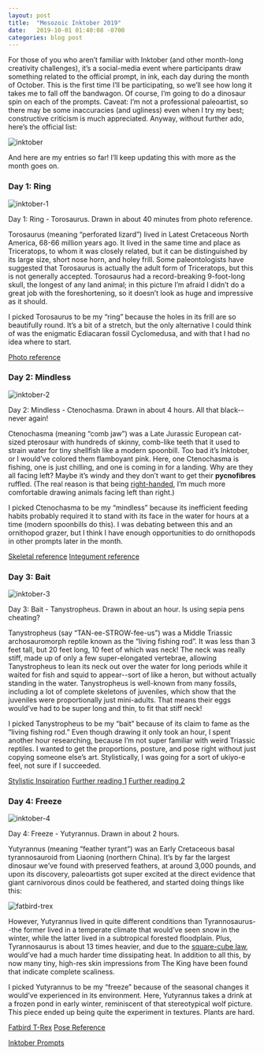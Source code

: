 ```yaml
---
layout: post
title:  "Mesozoic Inktober 2019"
date:   2019-10-01 01:40:08 -0700
categories: blog post
---
```

For those of you who aren’t familiar with Inktober (and other month-long creativity challenges), it’s a social-media event where participants draw something related to the official prompt, in ink, each day during the month of October.  This is the first time I’ll be participating, so we’ll see how long it takes me to fall off the bandwagon.  Of course, I’m going to do a dinosaur spin on each of the prompts.  Caveat: I’m not a professional paleoartist, so there may be some inaccuracies (and ugliness) even when I try my best; constructive criticism is much appreciated.  Anyway, without further ado, here’s the official list:

![inktober](/assets/inktober.jpg)

And here are my entries so far!  I’ll keep updating this with more as the month goes on.

### Day 1: Ring

![inktober-1](/assets/inktober-1.jpg)

Day 1: Ring - Torosaurus.  Drawn in about 40 minutes from photo reference.

Torosaurus (meaning “perforated lizard”) lived in Latest Cretaceous North America, 68-66 million years ago.  It lived in the same time and place as Triceratops, to whom it was closely related, but it can be distinguished by its large size, short nose horn, and holey frill.  Some paleontologists have suggested that Torosaurus is actually the adult form of Triceratops, but this is not generally accepted.  Torosaurus had a record-breaking 9-foot-long skull, the longest of any land animal; in this picture I’m afraid I didn’t do a great job with the foreshortening, so it doesn’t look as huge and impressive as it should.

I picked Torosaurus to be my “ring” because the holes in its frill are so beautifully round.  It’s a bit of a stretch, but the only alternative I could think of was the enigmatic Ediacaran fossil Cyclomedusa, and with that I had no idea where to start.

[Photo reference](https://www.flickr.com/photos/itinerant_wanderer/7611487958)

### Day 2: Mindless

![inktober-2](/assets/inktober-2.jpg)

Day 2: Mindless - Ctenochasma.  Drawn in about 4 hours.  All that black--never again!

Ctenochasma (meaning “comb jaw”) was a Late Jurassic European cat-sized pterosaur with hundreds of skinny, comb-like teeth that it used to strain water for tiny shellfish like a modern spoonbill.  Too bad it’s Inktober, or I would’ve colored them flamboyant pink.  Here, one Ctenochasma is fishing, one is just chilling, and one is coming in for a landing.  Why are they all facing left?  Maybe it’s windy and they don’t want to get their **pycnofibres** ruffled.  (The real reason is that being [right-handed](https://philarchive.org/archive/TOSWAFv1), I’m much more comfortable drawing animals facing left than right.)

I picked Ctenochasma to be my “mindless” because its inefficient feeding habits probably required it to stand with its face in the water for hours at a time (modern spoonbills do this).  I was debating between this and an ornithopod grazer, but I think I have enough opportunities to do ornithopods in other prompts later in the month.

[Skeletal reference](https://www.deviantart.com/sassypaleonerd/art/Ctenochasma-Skeletal-804255465)
[Integument reference](https://www.deviantart.com/lucas-attwell/art/Ctenochasma-773415650)

### Day 3: Bait

![inktober-3](/assets/inktober-3.jpg)

Day 3: Bait - Tanystropheus.  Drawn in about an hour.  Is using sepia pens cheating?

Tanystropheus (say “TAN-ee-STROW-fee-us”) was a Middle Triassic archosauromorph reptile known as the “living fishing rod”.  It was less than 3 feet tall, but 20 feet long, 10 feet of which was neck!  The neck was really stiff, made up of only a few super-elongated vertebrae, allowing Tanystropheus to lean its neck out over the water for long periods while it waited for fish and squid to appear--sort of like a heron, but without actually standing in the water.  Tanystropheus is well-known from many fossils, including a lot of complete skeletons of juveniles, which show that the juveniles were proportionally just mini-adults.  That means their eggs would’ve had to be super long and thin, to fit that stiff neck!

I picked Tanystropheus to be my “bait” because of its claim to fame as the “living fishing rod.”  Even though drawing it only took an hour, I spent another hour researching, because I’m not super familiar with weird Triassic reptiles.  I wanted to get the proportions, posture, and pose right without just copying someone else’s art.  Stylistically, I was going for a sort of ukiyo-e feel, not sure if I succeeded.

[Stylistic Inspiration](https://soranews24.com/2014/05/29/macabre-japanese-ukiyo-e-reveal-gothic-side-to-art-of-the-floating-world%E3%80%90pics%E3%80%91/)
[Further reading 1](http://markwitton-com.blogspot.com/2015/11/the-lifestyle-of-tanystropheus-part-1.html)
[Further reading 2](http://markwitton-com.blogspot.com/2015/12/the-lifestyle-of-tanystropheus-part-2.html)

### Day 4: Freeze

![inktober-4](/assets/inktober-4.jpg)

Day 4: Freeze - Yutyrannus.  Drawn in about 2 hours.

Yutyrannus (meaning “feather tyrant”) was an Early Cretaceous basal tyrannosauroid from Liaoning (northern China).  It’s by far the largest dinosaur we’ve found with preserved feathers, at around 3,000 pounds, and upon its discovery, paleoartists got super excited at the direct evidence that giant carnivorous dinos could be feathered, and started doing things like this:

![fatbird-trex](/assets/fatbird-trex.jpg)

However, Yutyrannus lived in quite different conditions than Tyrannosaurus--the former lived in a temperate climate that would’ve seen snow in the winter, while the latter lived in a subtropical forested floodplain.  Plus, Tyrannosaurus is about 13 times heavier, and due to the [square-cube law](https://en.wikipedia.org/wiki/Square%E2%80%93cube_law), would’ve had a much harder time dissipating heat.  In addition to all this, by now many tiny, high-res skin impressions from The King have been found that indicate complete scaliness.

I picked Yutyrannus to be my “freeze” because of the seasonal changes it would’ve experienced in its environment.  Here, Yutyrannus takes a drink at a frozen pond in early winter, reminiscent of that stereotypical wolf picture.  This piece ended up being quite the experiment in textures.  Plants are hard.

[Fatbird T-Rex](https://imgur.com/gallery/rmad4)
[Pose Reference](https://www.deviantart.com/raphtor/art/Yutyrannus-732236601)

[Inktober Prompts](https://twitter.com/inktober/status/1168394488181485568)
